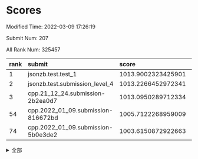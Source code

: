 # Scores

Modified Time: 2022-03-09 17:26:19

Submit Num: 207

All Rank Num: 325457

| rank |               submit               |       score        |       sigma        | pk_num |
| :--- | :--------------------------------- | :----------------- | :----------------- | :----- |
| 1    | jsonzb.test.test_1                 | 1013.9002323425901 | 0.8272178483095135 | 6288   |
| 2    | jsonzb.test.submission_level_4     | 1013.2266452972341 | 0.7598464003514142 | 6286   |
| 3    | cpp.21_12_24.submission-2b2ea0d7   | 1013.0950289712334 | 0.7997548475370114 | 6287   |
| 54   | cpp.2022_01_09.submission-816672bd | 1005.7122268959009 | 0.7177269514243261 | 6290   |
| 74   | cpp.2022_01_09.submission-5b0e3de2 | 1003.6150872922663 | 0.7067806778644103 | 6292   |


<details>
<summary>全部</summary>

| rank |                 submit                 |       score        |       sigma        | pk_num |
| :--- | :------------------------------------- | :----------------- | :----------------- | :----- |
| 1    | jsonzb.test.test_1                     | 1013.9002323425901 | 0.8272178483095135 | 6288   |
| 2    | jsonzb.test.submission_level_4         | 1013.2266452972341 | 0.7598464003514142 | 6286   |
| 3    | cpp.21_12_24.submission-2b2ea0d7       | 1013.0950289712334 | 0.7997548475370114 | 6287   |
| 4    | gobigger.level_3.submission_level_3_33 | 1012.6207050684534 | 0.7823557237888231 | 6291   |
| 5    | gobigger.level_3.submission_level_3_2  | 1011.8488951028937 | 0.8065108674435173 | 6290   |
| 6    | gobigger.level_3.submission_level_3_5  | 1011.2458136822861 | 0.7655797591208985 | 6288   |
| 7    | gobigger.level_3.submission_level_3_27 | 1011.0211739482148 | 0.7524343803491498 | 6290   |
| 8    | gobigger.level_3.submission_level_3_7  | 1010.8613089513245 | 0.7707560650551458 | 6288   |
| 9    | gobigger.level_3.submission_level_3_14 | 1010.8385154951911 | 0.7529103839107206 | 6290   |
| 10   | gobigger.level_3.submission_level_3_10 | 1010.7509744319949 | 0.749156684181227  | 6289   |
| 11   | gobigger.level_3.submission_level_3_28 | 1010.7311556123022 | 0.7768758930818295 | 6286   |
| 12   | gobigger.level_3.submission_level_3_8  | 1010.5469290338589 | 0.7503874878763708 | 6286   |
| 13   | gobigger.level_3.submission_level_3_43 | 1010.4175633474632 | 0.7461336701281357 | 6290   |
| 14   | gobigger.level_3.submission_level_3_0  | 1010.2706948453626 | 0.7518049468366382 | 6293   |
| 15   | gobigger.level_3.submission_level_3_17 | 1010.2413176062684 | 0.7379095527624617 | 6290   |
| 16   | gobigger.level_3.submission_level_3_46 | 1010.1919720481224 | 0.765505466823552  | 6287   |
| 17   | gobigger.level_3.submission_level_3_1  | 1010.1663760211795 | 0.7767493311194611 | 6288   |
| 18   | gobigger.level_3.submission_level_3_41 | 1010.1238422449231 | 0.7609857266311945 | 6289   |
| 19   | gobigger.level_3.submission_level_3_37 | 1010.0831292852007 | 0.7404130009868091 | 6290   |
| 20   | gobigger.level_3.submission_level_3_44 | 1010.0630275494656 | 0.7671349641477965 | 6284   |
| 21   | gobigger.level_3.submission_level_3_49 | 1010.0603743511796 | 0.7553582575349904 | 6286   |
| 22   | gobigger.level_3.submission_level_3_15 | 1010.0305907499297 | 0.760624557286971  | 6288   |
| 23   | gobigger.level_3.submission_level_3_36 | 1010.0157389870769 | 0.7540623214426779 | 6289   |
| 24   | gobigger.level_3.submission_level_3_35 | 1009.966760938657  | 0.7724484890918855 | 6288   |
| 25   | gobigger.level_3.submission_level_3_11 | 1009.940406799849  | 0.7566946157566364 | 6288   |
| 26   | gobigger.level_3.submission_level_3_24 | 1009.9254938920517 | 0.7444281875614135 | 6285   |
| 27   | gobigger.level_3.submission_level_3_26 | 1009.8712638750279 | 0.7837786976407921 | 6292   |
| 28   | gobigger.level_3.submission_level_3_20 | 1009.8481553606338 | 0.7777244465037172 | 6288   |
| 29   | gobigger.level_3.submission_level_3_6  | 1009.8373816065473 | 0.7598040587063793 | 6287   |
| 30   | gobigger.level_3.submission_level_3_25 | 1009.803996833282  | 0.7445610286820666 | 6291   |
| 31   | gobigger.level_3.submission_level_3_3  | 1009.7796889510815 | 0.7523385853705158 | 6289   |
| 32   | gobigger.level_3.submission_level_3_42 | 1009.7294479081531 | 0.7684808576785673 | 6286   |
| 33   | gobigger.level_3.submission_level_3_21 | 1009.6145988346602 | 0.7495337755818574 | 6284   |
| 34   | gobigger.level_3.submission_level_3_40 | 1009.5322804065047 | 0.7537866167738347 | 6290   |
| 35   | gobigger.level_3.submission_level_3_31 | 1009.4322105118167 | 0.7472342620634426 | 6290   |
| 36   | gobigger.level_3.submission_level_3_48 | 1009.3497447097362 | 0.7403386810477989 | 6290   |
| 37   | gobigger.level_3.submission_level_3_39 | 1009.2796474208675 | 0.7418541176241027 | 6291   |
| 38   | gobigger.level_3.submission_level_3_9  | 1009.2635947880353 | 0.7490064805913306 | 6284   |
| 39   | gobigger.level_3.submission_level_3_22 | 1009.2541623501787 | 0.7871419162663184 | 6286   |
| 40   | gobigger.level_3.submission_level_3_30 | 1009.1443464536027 | 0.7641534005243067 | 6289   |
| 41   | gobigger.level_3.submission_level_3_19 | 1009.1135819486686 | 0.7665310668189563 | 6287   |
| 42   | gobigger.level_3.submission_level_3_16 | 1009.0425160108396 | 0.7534395611099224 | 6285   |
| 43   | gobigger.level_3.submission_level_3_29 | 1009.0027297156098 | 0.754830078431626  | 6287   |
| 44   | gobigger.level_3.submission_level_3_47 | 1008.7823963294221 | 0.7272428304723193 | 6286   |
| 45   | gobigger.level_3.submission_level_3_12 | 1008.7180155989282 | 0.7367381672219744 | 6291   |
| 46   | gobigger.level_3.submission_level_3_4  | 1008.5235782652716 | 0.747703567142678  | 6288   |
| 47   | gobigger.level_3.submission_level_3_32 | 1008.4956035918885 | 0.7508457307338248 | 6292   |
| 48   | gobigger.level_3.submission_level_3_45 | 1008.4702941774688 | 0.7283888485367657 | 6286   |
| 49   | gobigger.level_3.submission_level_3_18 | 1008.3846310438041 | 0.7553688940036468 | 6293   |
| 50   | gobigger.level_3.submission_level_3_23 | 1008.321496566948  | 0.752582754401088  | 6290   |
| 51   | gobigger.level_3.submission_level_3_34 | 1008.2324898239414 | 0.729625385202066  | 6293   |
| 52   | gobigger.level_3.submission_level_3_13 | 1008.1408694870654 | 0.7420748276659933 | 6289   |
| 53   | gobigger.level_3.submission_level_3_38 | 1008.1091457993291 | 0.7371117340818388 | 6290   |
| 54   | cpp.2022_01_09.submission-816672bd     | 1005.7122268959009 | 0.7177269514243261 | 6290   |
| 55   | gobigger.level_1.submission_level_1_46 | 1005.0152270405963 | 0.7138087645493061 | 6286   |
| 56   | gobigger.level_1.submission_level_1_10 | 1005.0033949348019 | 0.7251160412072178 | 6290   |
| 57   | gobigger.level_1.submission_level_1_29 | 1004.6556168443844 | 0.7093073201059011 | 6291   |
| 58   | gobigger.level_1.submission_level_1_4  | 1004.5929842239627 | 0.7191911127124274 | 6291   |
| 59   | gobigger.level_1.submission_level_1_49 | 1004.5876068529643 | 0.7224723153813872 | 6293   |
| 60   | gobigger.level_1.submission_level_1_37 | 1004.5857418958608 | 0.7250134496947824 | 6289   |
| 61   | gobigger.level_1.submission_level_1_12 | 1004.1585304541543 | 0.7105590187947781 | 6288   |
| 62   | gobigger.level_1.submission_level_1_24 | 1004.0565943333978 | 0.72768649530431   | 6289   |
| 63   | gobigger.level_1.submission_level_1_39 | 1004.0210443638646 | 0.7169150437793883 | 6290   |
| 64   | gobigger.level_1.submission_level_1_45 | 1003.9792374240297 | 0.7085621724030995 | 6287   |
| 65   | gobigger.level_1.submission_level_1_20 | 1003.912177554191  | 0.7192234652425502 | 6284   |
| 66   | gobigger.level_1.submission_level_1_36 | 1003.8570405985715 | 0.7205388537925435 | 6284   |
| 67   | gobigger.level_1.submission_level_1_18 | 1003.8275944689705 | 0.7278513643199654 | 6293   |
| 68   | gobigger.level_1.submission_level_1_47 | 1003.7607439538809 | 0.7206375151662049 | 6289   |
| 69   | gobigger.level_1.submission_level_1_27 | 1003.7359531004442 | 0.7230462525335658 | 6289   |
| 70   | gobigger.level_1.submission_level_1_2  | 1003.735281815407  | 0.7213096156963956 | 6285   |
| 71   | gobigger.level_1.submission_level_1_19 | 1003.6991593126634 | 0.7240356800479231 | 6289   |
| 72   | gobigger.level_1.submission_level_1_41 | 1003.6877455668143 | 0.7228184011174287 | 6290   |
| 73   | gobigger.level_1.submission_level_1_28 | 1003.6576025592781 | 0.7024063083188244 | 6296   |
| 74   | cpp.2022_01_09.submission-5b0e3de2     | 1003.6150872922663 | 0.7067806778644103 | 6292   |
| 75   | gobigger.level_1.submission_level_1_32 | 1003.6080707801109 | 0.7121209611717333 | 6280   |
| 76   | gobigger.level_1.submission_level_1_21 | 1003.5401990462194 | 0.7126191213361408 | 6288   |
| 77   | gobigger.level_1.submission_level_1_0  | 1003.4605604803215 | 0.7149149306551711 | 6288   |
| 78   | gobigger.level_1.submission_level_1_1  | 1003.4373743421478 | 0.7085148568546452 | 6287   |
| 79   | gobigger.level_1.submission_level_1_23 | 1003.4320199854335 | 0.7097297162938038 | 6286   |
| 80   | gobigger.level_1.submission_level_1_5  | 1003.396084929139  | 0.7129042777453733 | 6291   |
| 81   | gobigger.level_1.submission_level_1_7  | 1003.3775289097443 | 0.7126578913348902 | 6290   |
| 82   | gobigger.level_1.submission_level_1_35 | 1003.3582681904937 | 0.7166738701699491 | 6291   |
| 83   | gobigger.level_1.submission_level_1_17 | 1003.2104176926472 | 0.7014739902778802 | 6294   |
| 84   | gobigger.level_1.submission_level_1_31 | 1003.1958891032074 | 0.7113695084695096 | 6294   |
| 85   | gobigger.level_1.submission_level_1_33 | 1003.1904740814437 | 0.7233954597859683 | 6294   |
| 86   | gobigger.level_1.submission_level_1_9  | 1003.1675338754573 | 0.7152407772409552 | 6287   |
| 87   | gobigger.level_1.submission_level_1_42 | 1003.1604023510291 | 0.7070038387553963 | 6291   |
| 88   | gobigger.level_1.submission_level_1_34 | 1003.1029974152458 | 0.7047818782667267 | 6293   |
| 89   | gobigger.level_1.submission_level_1_22 | 1003.0922509297307 | 0.7111708992279586 | 6292   |
| 90   | gobigger.level_1.submission_level_1_8  | 1002.9556968367447 | 0.7109076206902428 | 6289   |
| 91   | gobigger.level_1.submission_level_1_16 | 1002.9274213731595 | 0.7123894478410506 | 6290   |
| 92   | gobigger.level_1.submission_level_1_30 | 1002.8270693767602 | 0.7208644738351233 | 6289   |
| 93   | gobigger.level_1.submission_level_1_3  | 1002.7947888126049 | 0.7059372015827565 | 6284   |
| 94   | gobigger.level_1.submission_level_1_25 | 1002.7434846150503 | 0.7130167820674875 | 6291   |
| 95   | gobigger.level_1.submission_level_1_40 | 1002.7160657512023 | 0.7036175504818712 | 6285   |
| 96   | gobigger.level_1.submission_level_1_13 | 1002.6570312252974 | 0.7067563969294036 | 6286   |
| 97   | gobigger.level_1.submission_level_1_15 | 1002.6029771046751 | 0.7104092863559501 | 6288   |
| 98   | gobigger.level_1.submission_level_1_48 | 1002.5334212583525 | 0.7152793112001798 | 6290   |
| 99   | gobigger.level_1.submission_level_1_43 | 1002.3765650390801 | 0.7055478515126437 | 6282   |
| 100  | gobigger.level_1.submission_level_1_38 | 1002.3503551993857 | 0.7165117110066644 | 6286   |
| 101  | gobigger.level_1.submission_level_1_14 | 1002.1124701427974 | 0.7122948970039763 | 6290   |
| 102  | gobigger.level_1.submission_level_1_6  | 1002.0698087716208 | 0.7137213238240384 | 6288   |
| 103  | gobigger.level_1.submission_level_1_44 | 1001.9705425128169 | 0.7185520170007023 | 6287   |
| 104  | gobigger.level_1.submission_level_1_11 | 1001.4306906404762 | 0.7128281695392507 | 6291   |
| 105  | gobigger.level_1.submission_level_1_26 | 1001.3421674208714 | 0.7124720348208026 | 6285   |
| 106  | gobigger.random.submission_random_28   | 998.6005598961932  | 0.7044932980174903 | 6295   |
| 107  | gobigger.random.submission_random_1    | 997.3467081475668  | 0.7131875321897321 | 6290   |
| 108  | gobigger.random.submission_random_46   | 997.3168320655019  | 0.7020147876064037 | 6291   |
| 109  | gobigger.random.submission_random_29   | 997.1842761117963  | 0.7094337983287093 | 6289   |
| 110  | gobigger.random.submission_random_5    | 996.999226607913   | 0.7091556982155709 | 6290   |
| 111  | gobigger.random.submission_random_19   | 996.7815575359878  | 0.7078480912451659 | 6287   |
| 112  | gobigger.random.submission_random_8    | 996.7431051544727  | 0.7010111313586005 | 6289   |
| 113  | gobigger.random.submission_random_12   | 996.6844828438747  | 0.7056894701192262 | 6290   |
| 114  | gobigger.random.submission_random_9    | 996.6766468989046  | 0.7110446410860856 | 6289   |
| 115  | gobigger.random.submission_random_23   | 996.6608691392059  | 0.6997448429989219 | 6287   |
| 116  | gobigger.random.submission_random_20   | 996.6577832274812  | 0.7081843923649732 | 6287   |
| 117  | gobigger.random.submission_random_17   | 996.6374791354219  | 0.7083853700187779 | 6290   |
| 118  | gobigger.random.submission_random_16   | 996.6209126746212  | 0.707271458984543  | 6294   |
| 119  | gobigger.random.submission_random_39   | 996.6130603061762  | 0.7052766623301475 | 6288   |
| 120  | gobigger.random.submission_random_0    | 996.4772286528204  | 0.7155889764103275 | 6291   |
| 121  | gobigger.random.submission_random_32   | 996.4370199857163  | 0.7008871117304378 | 6295   |
| 122  | gobigger.random.submission_random_36   | 996.2938790534228  | 0.7186484998039468 | 6287   |
| 123  | gobigger.random.submission_random_44   | 996.2857342838779  | 0.7061970057079988 | 6287   |
| 124  | gobigger.random.submission_random_25   | 996.2752649733892  | 0.707553637703822  | 6291   |
| 125  | gobigger.random.submission_random_30   | 996.2522903931825  | 0.7067584327180844 | 6288   |
| 126  | gobigger.random.submission_random_22   | 996.2396520147557  | 0.7065475153112101 | 6289   |
| 127  | gobigger.random.submission_random_42   | 996.2218631949872  | 0.6915871712322437 | 6284   |
| 128  | gobigger.random.submission_random_7    | 996.0961216652752  | 0.7114416225489771 | 6288   |
| 129  | gobigger.random.submission_random_4    | 996.051962678437   | 0.7078715570202292 | 6287   |
| 130  | gobigger.random.submission_random_31   | 995.9942195648233  | 0.7143996249549712 | 6289   |
| 131  | gobigger.random.submission_random_43   | 995.9479749820357  | 0.7247563553683576 | 6289   |
| 132  | gobigger.random.submission_random_15   | 995.9233473154367  | 0.7138893279033331 | 6290   |
| 133  | gobigger.random.submission_random_18   | 995.9197870299522  | 0.717588238118193  | 6288   |
| 134  | gobigger.random.submission_random_24   | 995.8786755267818  | 0.7313995786982441 | 6286   |
| 135  | gobigger.random.submission_random_27   | 995.8432222314115  | 0.7232756449608709 | 6289   |
| 136  | gobigger.random.submission_random_13   | 995.8391698047514  | 0.7026768298782685 | 6291   |
| 137  | gobigger.random.submission_random_11   | 995.8323178469146  | 0.7267546546918864 | 6290   |
| 138  | gobigger.random.submission_random_26   | 995.6925701467777  | 0.7161474404340821 | 6293   |
| 139  | gobigger.random.submission_random_40   | 995.664112216846   | 0.7115464550638093 | 6285   |
| 140  | gobigger.random.submission_random_48   | 995.5858442773164  | 0.7074775654275754 | 6291   |
| 141  | gobigger.random.submission_random_45   | 995.5823728194686  | 0.7077432085030122 | 6290   |
| 142  | gobigger.random.submission_random_47   | 995.5436072171154  | 0.7015705620604409 | 6287   |
| 143  | gobigger.random.submission_random_6    | 995.4847121958267  | 0.7245380830170859 | 6290   |
| 144  | gobigger.random.submission_random_35   | 995.4748564263247  | 0.7124369063581376 | 6294   |
| 145  | gobigger.random.submission_random_41   | 995.3896228512774  | 0.7002103865072653 | 6290   |
| 146  | gobigger.random.submission_random_14   | 995.3894600667511  | 0.7333196045876974 | 6290   |
| 147  | gobigger.random.submission_random_21   | 995.2399866665331  | 0.7156667754965624 | 6289   |
| 148  | gobigger.random.submission_random_49   | 995.0793722119341  | 0.702290787503995  | 6287   |
| 149  | gobigger.random.submission_random_10   | 995.0582912033616  | 0.7024669906122842 | 6288   |
| 150  | gobigger.random.submission_random_2    | 995.0321779539853  | 0.7105408248403776 | 6289   |
| 151  | gobigger.random.submission_random_34   | 994.8899292408987  | 0.7048565421527121 | 6289   |
| 152  | gobigger.level_2.submission_level_2_45 | 994.8496038228053  | 0.7371505138793367 | 6284   |
| 153  | gobigger.random.submission_random_33   | 994.7537562016329  | 0.7221557749502132 | 6291   |
| 154  | gobigger.random.submission_random_38   | 994.7393786390256  | 0.7109609446341637 | 6288   |
| 155  | gobigger.random.submission_random_3    | 994.6776587636431  | 0.7317717682807459 | 6293   |
| 156  | gobigger.random.submission_random_37   | 994.6508727662826  | 0.7298343852529509 | 6291   |
| 157  | gobigger.level_2.submission_level_2_10 | 994.4904759610089  | 0.7259238857065289 | 6291   |
| 158  | gobigger.level_2.submission_level_2_26 | 994.1355370867523  | 0.7251354825342856 | 6289   |
| 159  | gobigger.level_2.submission_level_2_49 | 994.0616127778982  | 0.730610946193101  | 6295   |
| 160  | gobigger.level_2.submission_level_2_9  | 993.8754362237606  | 0.7305668571947912 | 6291   |
| 161  | gobigger.level_2.submission_level_2_19 | 993.4053289115046  | 0.7259945288034361 | 6290   |
| 162  | gobigger.level_2.submission_level_2_32 | 993.3937248461046  | 0.7707929344142815 | 6289   |
| 163  | gobigger.level_2.submission_level_2_18 | 993.3686599351676  | 0.7338796450918719 | 6290   |
| 164  | gobigger.level_2.submission_level_2_7  | 993.2603512887083  | 0.7288278098158446 | 6291   |
| 165  | gobigger.level_2.submission_level_2_41 | 993.1624385114415  | 0.7324923081814325 | 6287   |
| 166  | gobigger.level_2.submission_level_2_48 | 993.048530017649   | 0.7447351180421368 | 6293   |
| 167  | gobigger.level_2.submission_level_2_13 | 992.9972458794443  | 0.7246761853645621 | 6290   |
| 168  | gobigger.level_2.submission_level_2_29 | 992.8903493793025  | 0.7440482536307396 | 6293   |
| 169  | gobigger.level_2.submission_level_2_31 | 992.886479101013   | 0.7224082221852626 | 6291   |
| 170  | gobigger.level_2.submission_level_2_28 | 992.676752991168   | 0.7300733056291185 | 6288   |
| 171  | gobigger.level_2.submission_level_2_30 | 992.6724689639241  | 0.750675266504011  | 6286   |
| 172  | gobigger.level_2.submission_level_2_22 | 992.6722442448302  | 0.7180960831868493 | 6290   |
| 173  | gobigger.level_2.submission_level_2_34 | 992.464377515114   | 0.7372088200798618 | 6293   |
| 174  | gobigger.level_2.submission_level_2_2  | 992.4200023496662  | 0.7347025496550558 | 6289   |
| 175  | gobigger.level_2.submission_level_2_12 | 992.3581012594962  | 0.7487898322041392 | 6285   |
| 176  | gobigger.level_2.submission_level_2_14 | 992.2857283837999  | 0.7438986762398768 | 6295   |
| 177  | gobigger.level_2.submission_level_2_3  | 992.2744409491493  | 0.7415261482997595 | 6292   |
| 178  | gobigger.level_2.submission_level_2_27 | 992.1696292804427  | 0.746498198106788  | 6291   |
| 179  | gobigger.level_2.submission_level_2_20 | 992.1554075653972  | 0.7443525263465863 | 6290   |
| 180  | gobigger.level_2.submission_level_2_8  | 992.1529330620504  | 0.7628251995174946 | 6288   |
| 181  | gobigger.level_2.submission_level_2_36 | 992.1435896796148  | 0.7521340307590682 | 6289   |
| 182  | gobigger.level_2.submission_level_2_44 | 992.1410499669611  | 0.7445917768288551 | 6286   |
| 183  | gobigger.level_2.submission_level_2_0  | 991.8703192700183  | 0.7445504365754191 | 6287   |
| 184  | gobigger.level_2.submission_level_2_47 | 991.8116883700685  | 0.7482412410234456 | 6283   |
| 185  | gobigger.level_2.submission_level_2_24 | 991.7790968066078  | 0.7523119571786892 | 6290   |
| 186  | gobigger.level_2.submission_level_2_21 | 991.7002431664502  | 0.7437716847478061 | 6294   |
| 187  | gobigger.level_2.submission_level_2_5  | 991.6790750723198  | 0.7687461536183418 | 6287   |
| 188  | gobigger.level_2.submission_level_2_23 | 991.6283509013102  | 0.7436315263374653 | 6292   |
| 189  | gobigger.level_2.submission_level_2_46 | 991.606447367209   | 0.7404319356954783 | 6290   |
| 190  | gobigger.level_2.submission_level_2_43 | 991.4277239294233  | 0.7450194102900367 | 6288   |
| 191  | gobigger.level_2.submission_level_2_40 | 991.4186130675212  | 0.74404984749801   | 6291   |
| 192  | gobigger.level_2.submission_level_2_17 | 991.37376683589    | 0.7524190259954853 | 6290   |
| 193  | gobigger.level_2.submission_level_2_15 | 991.3701813725795  | 0.7461934063615756 | 6286   |
| 194  | gobigger.level_2.submission_level_2_38 | 991.2477935618274  | 0.7433745596730037 | 6289   |
| 195  | gobigger.level_2.submission_level_2_35 | 991.2046806309876  | 0.7352107672594684 | 6286   |
| 196  | gobigger.level_2.submission_level_2_4  | 991.1698034528839  | 0.732288648680258  | 6291   |
| 197  | gobigger.level_2.submission_level_2_1  | 991.1577492124813  | 0.7536987865588725 | 6284   |
| 198  | gobigger.level_2.submission_level_2_42 | 991.1541461036193  | 0.7607496126628837 | 6287   |
| 199  | gobigger.level_2.submission_level_2_11 | 991.1292520595905  | 0.7516155108124668 | 6289   |
| 200  | gobigger.level_2.submission_level_2_6  | 991.1129508175108  | 0.7490931885544351 | 6287   |
| 201  | gobigger.level_2.submission_level_2_37 | 991.0426744283509  | 0.7441552752032774 | 6290   |
| 202  | gobigger.level_2.submission_level_2_33 | 990.965871193799   | 0.7375321231116077 | 6289   |
| 203  | gobigger.level_2.submission_level_2_25 | 990.9470539188001  | 0.7540362471931327 | 6295   |
| 204  | gobigger.level_2.submission_level_2_39 | 990.8689969558385  | 0.7539323131195523 | 6287   |
| 205  | gobigger.level_2.submission_level_2_16 | 990.5883709694932  | 0.7531706264800966 | 6293   |
| 206  | gobigger.none.submission_none_0        | 978.7099150094962  | 1.2067978870310367 | 6293   |
| 207  | gobigger.none.submission_none_1        | 976.8474057647503  | 1.4180737897384392 | 6287   |

</details>